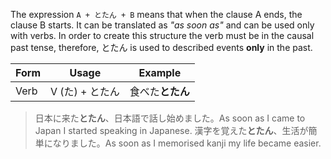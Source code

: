 The expression `A + とたん + B` means that when the clause A ends, the clause B starts. It can be translated as *"as soon as"* and can be used only with verbs. In order to create this structure the verb must be in the causal past tense, therefore, とたん is used to described events **only** in the past.

|Form|Usage|Example|
|-|-|-|
|Verb|V (た) + とたん|食べた**とたん**|

>日本に来た**とたん**、日本語で話し始めました。As soon as I came to Japan I started speaking in Japanese.
>漢字を覚えた**とたん**、生活が簡単になりました。As soon as I memorised kanji my life became easier.